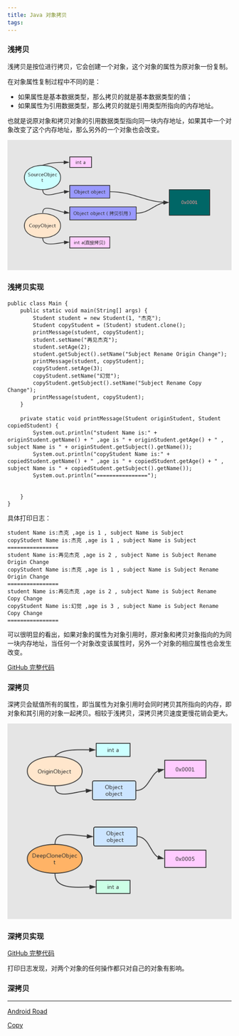 ```yaml
---
title: Java 对象拷贝
tags:
---
```


### 浅拷贝

浅拷贝是按位进行拷贝，它会创建一个对象，这个对象的属性为原对象一份复制。

在对象属性复制过程中不同的是：
* 如果属性是基本数据类型，那么拷贝的就是基本数据类型的值；
* 如果属性为引用数据类型，那么拷贝的就是引用类型所指向的内存地址。

也就是说原对象和拷贝对象的引用数据类型指向同一块内存地址，如果其中一个对象改变了这个内存地址，那么另外的一个对象也会改变。

![图例](/../images/2019_07_03_01.jpg)


### 浅拷贝实现



```
public class Main {
    public static void main(String[] args) {
        Student student = new Student(1, "杰克");
        Student copyStudent = (Student) student.clone();
        printMessage(student, copyStudent);
        student.setName("再见杰克");
        student.setAge(2);
        student.getSubject().setName("Subject Rename Origin Change");
        printMessage(student, copyStudent);
        copyStudent.setAge(3);
        copyStudent.setName("幻觉");
        copyStudent.getSubject().setName("Subject Rename Copy Change");
        printMessage(student, copyStudent);
    }

    private static void printMessage(Student originStudent, Student copiedStudent) {
        System.out.println("student Name is:" + originStudent.getName() + " ,age is " + originStudent.getAge() + " , subject Name is " + originStudent.getSubject().getName());
        System.out.println("copyStudent Name is:" + copiedStudent.getName() + " ,age is " + copiedStudent.getAge() + " , subject Name is " + copiedStudent.getSubject().getName());
        System.out.println("================");


    }
}
```

具体打印日志：

```
student Name is:杰克 ,age is 1 , subject Name is Subject
copyStudent Name is:杰克 ,age is 1 , subject Name is Subject
================
student Name is:再见杰克 ,age is 2 , subject Name is Subject Rename Origin Change
copyStudent Name is:杰克 ,age is 1 , subject Name is Subject Rename Origin Change
================
student Name is:再见杰克 ,age is 2 , subject Name is Subject Rename Copy Change
copyStudent Name is:幻觉 ,age is 3 , subject Name is Subject Rename Copy Change
================
```

可以很明显的看出，如果对象的属性为对象引用时，原对象和拷贝对象指向的为同一块内存地址，当任何一个对象改变该属性时，另外一个对象的相应属性也会发生改变。



[GitHub 完整代码](https://github.com/leeGYPlus/JavaCode/tree/master/src/copy/Main.java)



### 深拷贝

深拷贝会赋值所有的属性，即当属性为对象引用时会同时拷贝其所指向的内存，即对象和其引用的对象一起拷贝。相较于浅拷贝，深拷贝拷贝速度更慢花销会更大。

![图例](/../images/2019_07_03_04.jpg)

### 深拷贝实现

[GitHub 完整代码](https://github.com/leeGYPlus/JavaCode/blob/master/src/copy/DeepMain.kt)

打印日志发现，对两个对象的任何操作都只对自己的对象有影响。


### 深拷贝







---
[Android Road](https://www.androidos.net.cn/codebook/AndroidRoad)

[Copy](https://www.androidos.net.cn/codebook/AndroidRoad/java/basis/copy.html)